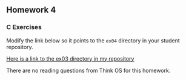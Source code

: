## Homework 4

### C Exercises

Modify the link below so it points to the `ex04` directory in your
student repository.

[Here is a link to the ex03 directory in my repository](https://github.com/davidabrahams/ExercisesInC/tree/master/exercises/ex04)


There are no reading questions from Think OS for this homework.
